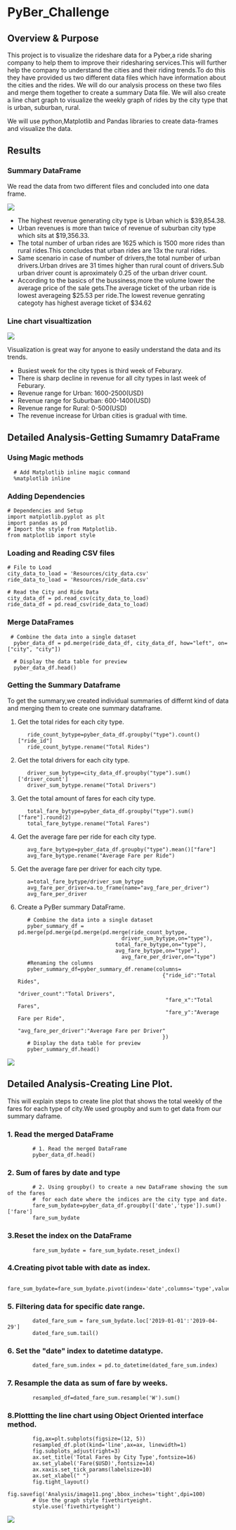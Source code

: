 # PyBer_Challenge

## Overview & Purpose

This project is to visualize the rideshare data for a Pyber,a ride sharing company to help them to improve their ridesharing services.This will further help the company to understand the cities and their riding trends.To do this they have provided us two different data files which have information about the cities and the rides. We will do our analysis process on these two files and merge them together to create a summary Data file. We will also create a line chart graph to visualize the weekly graph of rides by the city type that is urban, suburban, rural.

We will use python,Matplotlib and Pandas libraries to create data-frames and visualize the data.

## Results

### Summary DataFrame


We read the data from two different files and concluded into one data frame.

![](Resources/1.png)

- The highest revenue generating city type is Urban which is $39,854.38.
- Urban revenues is more than twice of revenue of suburban city type which sits at $19,356.33.
- The total number of urban rides are 1625 which is 1500 more rides than rural rides.This concludes that urban rides are 13x the rural rides.
- Same scenario in case of number of drivers,the total number of urban drivers.Urban drives are 31 times higher than rural count of drivers.Sub urban       driver count is aproximately 0.25 of the urban driver count.
- According to the basics of the bussiness,more the volume lower the average price of the sale gets.The average ticket of the urban ride is lowest         averageing $25.53 per ride.The lowest revenue genrating categoty has highest average ticket of $34.62


### Line chart visualtization

![](Analysis/PyBer_fare_summary.png)

Visualization is great way for anyone to easily understand the data and its trends.
- Busiest week for the city types is third week of Feburary.
- There is sharp decline in revenue for all city types in last week of Feburary.
- Revenue range for Urban: 1600-2500(USD)
- Revenue range for Suburban: 600-1400(USD)
- Revenue range for Rural: 0-500(USD)
- The revenue increase for Urban cities is gradual with time.

## Detailed Analysis-Getting Sumamry DataFrame

### Using Magic methods
      
      # Add Matplotlib inline magic command
      %matplotlib inline

### Adding Dependencies
    
    # Dependencies and Setup
    import matplotlib.pyplot as plt
    import pandas as pd
    # Import the style from Matplotlib.
    from matplotlib import style

### Loading and Reading CSV files

    # File to Load
    city_data_to_load = 'Resources/city_data.csv'
    ride_data_to_load = 'Resources/ride_data.csv'

    # Read the City and Ride Data
    city_data_df = pd.read_csv(city_data_to_load)
    ride_data_df = pd.read_csv(ride_data_to_load)
    
 ### Merge DataFrames
 
     # Combine the data into a single dataset
      pyber_data_df = pd.merge(ride_data_df, city_data_df, how="left", on=["city", "city"])

      # Display the data table for preview
      pyber_data_df.head()
      
  ### Getting the Summary Dataframe
  
  To get the summary,we created individual summaries of differnt kind of data and merging them to create one       summary dataframe.
  
  1. Get the total rides for each city type.
            
            ride_count_bytype=pyber_data_df.groupby("type").count()["ride_id"]
            ride_count_bytype.rename("Total Rides")

  2. Get the total drivers for each city type.

            driver_sum_bytype=city_data_df.groupby("type").sum()['driver_count']
            driver_sum_bytype.rename("Total Drivers")
            
  3. Get the total amount of fares for each city type.

            total_fare_bytype=pyber_data_df.groupby("type").sum()["fare"].round(2)
            total_fare_bytype.rename("Total Fares")
            
  4. Get the average fare per ride for each city type.

            avg_fare_bytype=pyber_data_df.groupby("type").mean()["fare"]
            avg_fare_bytype.rename("Average Fare per Ride")
            
  5. Get the average fare per driver for each city type. 

            a=total_fare_bytype/driver_sum_bytype
            avg_fare_per_driver=a.to_frame(name="avg_fare_per_driver")
            avg_fare_per_driver
            
  6. Create a PyBer summary DataFrame. 

            # Combine the data into a single dataset
            pyber_summary_df = pd.merge(pd.merge(pd.merge(pd.merge(ride_count_bytype,
                                          driver_sum_bytype,on="type"),
                                        total_fare_bytype,on="type"),
                                        avg_fare_bytype,on="type"),
                                          avg_fare_per_driver,on="type")
            #Renaming the columns
            pyber_summary_df=pyber_summary_df.rename(columns=
                                                       {"ride_id":"Total Rides",
                                                        "driver_count":"Total Drivers",
                                                        "fare_x":"Total Fares",
                                                        "fare_y":"Average Fare per Ride",
                                                        "avg_fare_per_driver":"Average Fare per Driver"
                                                       })
            # Display the data table for preview
            pyber_summary_df.head()
            
![](Resources/1.png)

## Detailed Analysis-Creating Line Plot.
This will explain steps to create line plot that shows the total weekly of the fares for each type of city.We used groupby and sum to get data from our summary daframe.

### 1. Read the merged DataFrame
            
            # 1. Read the merged DataFrame
            pyber_data_df.head()
            
### 2. Sum of fares by date and type

            # 2. Using groupby() to create a new DataFrame showing the sum of the fares 
            #  for each date where the indices are the city type and date.
            fare_sum_bydate=pyber_data_df.groupby(['date','type']).sum()['fare']
            fare_sum_bydate
            
### 3.Reset the index on the DataFrame

            fare_sum_bydate = fare_sum_bydate.reset_index()
            
### 4.Creating pivot table with date as index.

            fare_sum_bydate=fare_sum_bydate.pivot(index='date',columns='type',values='fare')
            
### 5. Filtering data for specific date range.

            dated_fare_sum = fare_sum_bydate.loc['2019-01-01':'2019-04-29']
            dated_fare_sum.tail()
       
### 6. Set the "date" index to datetime datatype.

            dated_fare_sum.index = pd.to_datetime(dated_fare_sum.index)
            
### 7. Resample the data as sum of fare by weeks.

            resampled_df=dated_fare_sum.resample('W').sum()
            
### 8.Plottting the line chart using Object Oriented interface method.

            fig,ax=plt.subplots(figsize=(12, 5))
            resampled_df.plot(kind='line',ax=ax, linewidth=1)
            fig.subplots_adjust(right=3)
            ax.set_title('Total Fares by City Type',fontsize=16)
            ax.set_ylabel('Fare($USD)',fontsize=14)
            ax.xaxis.set_tick_params(labelsize=10)
            ax.set_xlabel(" ")
            fig.tight_layout()
            fig.savefig('Analysis/image11.png',bbox_inches='tight',dpi=100)
            # Use the graph style fivethirtyeight.
            style.use('fivethirtyeight')

![](Analysis/PyBer_fare_summary.png)

